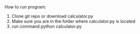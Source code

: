 How to run program:
1. Clone git repo or download calculator.py
2. Make sure you are in the folder where calculator.py is located
3. run command python calculator.py

